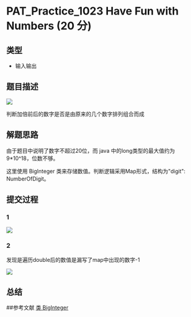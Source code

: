 # PAT_Practice_1023 Have Fun with Numbers (20 分)

## 类型

- 输入输出

## 题目描述
![](https://image.haiqingd.top/20210630131101.png)

判断加倍前后的数字是否是由原来的几个数字排列组合而成
## 解题思路
由于题目中说明了数字不超过20位，而 java 中的long类型的最大值约为 9*10^18，位数不够。

这里使用 BigInteger 类来存储数值。判断逻辑采用Map形式，结构为"digit": NumberOfDigit。

## 提交过程
### 1
![](https://image.haiqingd.top/20210630133724.png)

### 2
发现是遍历double后的数值是漏写了map中出现的数字-1

![](https://image.haiqingd.top/20210630135129.png)
## 总结

##参考文献
[类 BigInteger](http://www.javaweb.cc/help/JavaAPI1.6/java/math/BigInteger.html#method_summary)